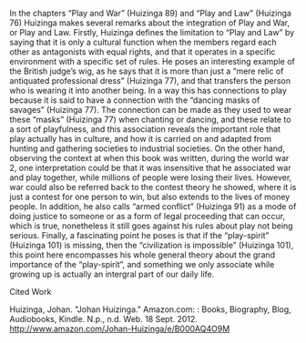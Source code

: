 In the chapters “Play and War” (Huizinga 89) and “Play and Law” (Huizinga 76) Huizinga makes several remarks about the integration of Play and War, or Play and Law. Firstly, Huizinga defines the limitation to “Play and Law” by saying that it is only a cultural function when the members regard each other as antagonists with equal rights, and that it operates in a specific environment with a specific set of rules. He poses an interesting example of the British judge’s wig, as he says that it is more than just a “mere relic of antiquated professional dress” (Huizinga 77), and that transfers the person who is wearing it into another being. In a way this has connections to play because it is said to have a connection with the “dancing masks of savages” (Huizinga 77). The connection can be made as they used to wear these “masks” (Huizinga 77) when chanting or dancing, and these relate to a sort of playfulness, and this association reveals the important role that play actually has in culture, and how it is carried on and adapted from hunting and gathering societies to industrial societies. On the other hand, observing the context at when this book was written, during the world war 2, one interpretation could be that it was insensitive that he associated war and play together, while millions of people were losing their lives. However, war could also be referred back to the contest theory he showed, where it is just a contest for one person to win, but also extends to the lives of money people. In addition, he also calls “armed conflict” (Huizinga 91) as a mode of doing justice to someone or as a form of legal proceeding that can occur, which is true, nonetheless it still goes against his rules about play not being serious. Finally, a fascinating point he poses is that if the “play-spirit” (Huizinga 101) is missing, then the “civilization is impossible” (Huizinga 101), this point here encompasses his whole general theory about the grand importance of the “play-spirit”, and something we only associate while growing up is actually an intergral part of our daily life.

Cited Work

Huizinga, Johan. "Johan Huizinga." Amazon.com: : Books, Biography, Blog, Audiobooks, Kindle. N.p., n.d. Web. 18 Sept. 2012. <http://www.amazon.com/Johan-Huizinga/e/B000AQ4O9M>